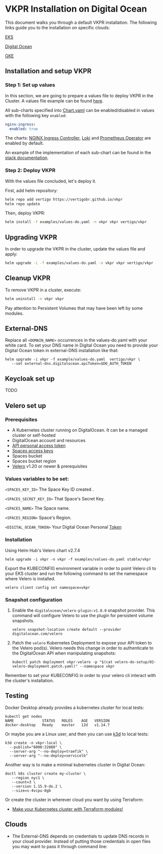 # VKPR Installation on Digital Ocean

This document walks you through a default VKPR installation. The following links guide you to the installation on specific clouds:

[EKS]()

[Digital Ocean]()

[GKE]()
## Installation and setup VKPR

### Step 1: Set up values

In this section, we are going to prepare a values file to deploy VKPR in the Cluster. A values file example can be found [here](../../examples).

All sub-charts specified into [Chart.yaml](../../vkpr/Chart.yaml) can be enabled/disabled in values with the following key `enabled`:

```yaml
nginx-ingress:
  enabled: true
```

The charts: [NGINX Ingress Controller](../stacks.md#nginx-ingress-controller), [Loki](../stacks.md#loki) and [Prometheus Operator](../stacks.md#prometheus-operator) are enabled by default.

An example of the implementation of each sub-chart can be found in the [stack documentation](../stacks.md).

### Step 2: Deploy VKPR

With the values file concluded, let's deploy it.

First, add helm repository:
```sh
helm repo add vertigo https://vertigobr.github.io/vkpr
helm repo update
```

Then, deploy VKPR:
```sh
helm install -f examples/values-do.yaml -n vkpr vkpr vertigo/vkpr
```

## Upgrading VKPR

In order to upgrade the VKPR in the cluster, update the values file and apply:
```sh
helm upgrade -i -f examples/values-do.yaml -n vkpr vkpr vertigo/vkpr
```

## Cleanup VKPR

To remove VKPR in a cluster, execute:
```sh
helm uninstall -n vkpr vkpr
```
Pay attention to Persistent Volumes that may have been left by some modules.

## External-DNS

Replace all `<DOMAIN_NAME>` occurrences in the values-do.yaml with your white card.
To set your DNS name in Digital Ocean you need to provide your Digital Ocean token in external-DNS installation like that:

```
helm upgrade -i vkpr -f example/values-do.yaml  vertigo/vkpr \
   --set external-dns.digitalocean.apiToken=$DO_AUTH_TOKEN
```
## Keycloak set up


TODO

## Velero set up

### Prerequisites
* A Kubernetes cluster running on DigitalOcean. It can be a managed cluster or self-hosted
* DigitalOcean account and resources
* [API personal access token](https://www.digitalocean.com/docs/api/create-personal-access-token/)
* [Spaces access keys](https://www.digitalocean.com/docs/spaces/how-to/administrative-access/)
* Spaces bucket
* Spaces bucket region
* [Velero](https://velero.io/docs/v1.2.0/basic-install/) v1.20 or newer & prerequisites

### Values variables to be set:

`<SPACES_KEY_ID>`  The Space Key ID created .

`<SPACES_SECRET_KEY_ID>` That Space's Secret Key.

`<SPACES_NAME>` The Space name.

`<SPACES_REGION>` Space's Region.

`<DIGITAL_OCEAN_TOKEN>` Your Digital Ocean Personal [Token](https://www.digitalocean.com/docs/apis-clis/api/create-personal-access-token/)

### Installation
Using Helm Hub's Velero chart v2.7.4

```
helm upgrade -i vkpr -n vkpr -f examples/values-do.yaml stable/vkpr  
```
Export the KUBECONFIG environment variable in order to point Velero cli to your EKS cluster and run the following command to set the namespace where Velero is installed. 

    
    velero client config set namespace=vkpr

### Snapshot configuration

1. Enable the `digitalocean/velero-plugin:v1.0.0` snapshot provider. This command will configure Velero to use the plugin for persistent volume snapshots.

    ```
    velero snapshot-location create default --provider digitalocean.com/velero
    ```

2. Patch the `velero` Kubernetes Deployment to expose your API token to the Velero pod(s). Velero needs this change in order to authenticate to the DigitalOcean API when manipulating snapshots:

    ```
    kubectl patch deployment vkpr-velero -p "$(cat velero-do-setup/02-velero-deployment.patch.yaml)" --namespace vkpr

Remember to set your KUBECONFIG in order to your velero cli interact with the cluster's installation.



## Testing

Docker Desktop already provides a kubernetes cluster for local tests:

```shell script
kubectl get nodes
NAME             STATUS   ROLES    AGE   VERSION
docker-desktop   Ready    master   12d   v1.14.7
```
Or maybe you are a Linux user, and then you can use [k3d](https://github.com/rancher/k3d) to local tests:

```shell script
k3d create -n vkpr-local \
  --publish="8000:32080" \
  --server-arg "--no-deploy=traefik" \
  --server-arg "--no-deploy=servicelb"
```
Another way is to make a minimal kubernetes cluster in Digital Ocean:

```shell script
doctl k8s cluster create my-cluster \
   --region nyc1 \
   --count=3 \
   --version 1.15.9-do.2 \
   --size=s-4vcpu-8gb
```

Or create the cluster in wherever cloud you want by using Terraform:

- [Make your Kubernetes cluster with Terraform modules!](https://gitlab.com/vertigobr/devops/terraform-modules)

## Clouds
- The External-DNS depends on credentials to update DNS records in your cloud provider. Instead of putting those credentials in open files you may want to pass it through command line: